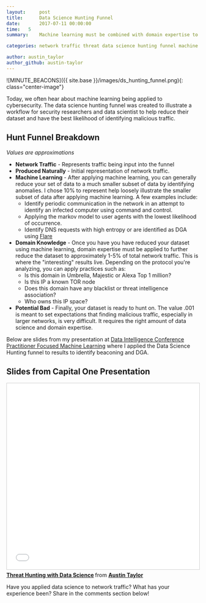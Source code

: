 ```yaml
---
layout:     post
title:      Data Science Hunting Funnel
date:       2017-07-11 00:00:00
time:   5
summary:    Machine learning must be combined with domain expertise to increase the probability of finding malicious network traffic.

categories: network traffic threat data science hunting funnel machine learning domain expertise

author: austin_taylor
author_github: austin-taylor
---
```



![MINUTE_BEACONS]({{ site.base }}/images/ds_hunting_funnel.png){: class="center-image"}

Today, we often hear about machine learning being applied to cybersecurity. 
The data science hunting funnel was created to illustrate a workflow for security researchers
and data scientist to help reduce their dataset and have the best likelihood of
identifying malicious traffic.

Hunt Funnel Breakdown
---

_Values are approximations_
* **Network Traffic** - Represents traffic being input into the funnel
* **Produced Naturally** - Initial representation of network traffic.
* **Machine Learning** - After applying machine learning, you can generally reduce your set of data to a much smaller subset of data by identifying anomalies. I chose 10% to represent help loosely illustrate the smaller subset of data after applying machine learning. A few examples include:
    * Identify periodic communication in the network in an attempt to identify an infected computer using command and control.
    * Applying the markov model to user agents with the lowest likelihood of occurrence. 
    * Identify DNS requests with high entropy or are identified as DGA using [Flare](https://github.com/austin-taylor/flare)
* **Domain Knowledge** - Once you have you have reduced your dataset using machine learning, domain expertise must be applied to further reduce the dataset to approximately 1-5% of total network traffic. This is where the "interesting" results live. Depending on the protocol you're analyzing, you can apply practices such as:
    * Is this domain in Umbrella, Majestic or Alexa Top 1 million?
    * Is this IP a known TOR node
    * Does this domain have any blacklist or threat intelligence association?
    * Who owns this IP space? 
* **Potential Bad** - Finally, your dataset is ready to hunt on. The value .001 is meant to set expectations that finding malicious traffic, especially in larger networks, is very difficult. It requires the right amount of data science and domain expertise.


Below are slides from my presentation at [Data Intelligence Conference
Practitioner Focused Machine Learning](http://www.data-intelligence.ai/) where I applied the Data Science Hunting funnel to results to identify beaconing and DGA.

Slides from Capital One Presentation
------------------------------------

<iframe src="//www.slideshare.net/slideshow/embed_code/key/IlTAgqo2wgVLkJ" width="595" height="485" class="center-image" frameborder="0" marginwidth="0" marginheight="0" scrolling="no" style="border:1px solid #CCC; border-width:1px; margin-bottom:5px; max-width: 100%;" allowfullscreen> </iframe> <div style="margin-bottom:5px"> <strong> <a href="//www.slideshare.net/AustinTaylor8/threat-hunting-with-data-science" title="Threat Hunting with Data Science" target="_blank">Threat Hunting with Data Science</a> </strong> from <strong><a target="_blank" href="https://www.slideshare.net/AustinTaylor8">Austin Taylor</a></strong> </div>

Have you applied data science to network traffic? What has your experience been? Share in the comments section below!